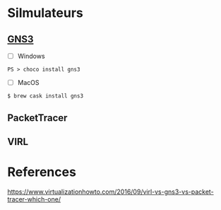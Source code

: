 # Silmulateurs

## [GNS3](https://www.gns3.com/)

- [ ] Windows

```
PS > choco install gns3
```

- [ ] MacOS

```
$ brew cask install gns3
```


## PacketTracer

## VIRL

# References

https://www.virtualizationhowto.com/2016/09/virl-vs-gns3-vs-packet-tracer-which-one/
